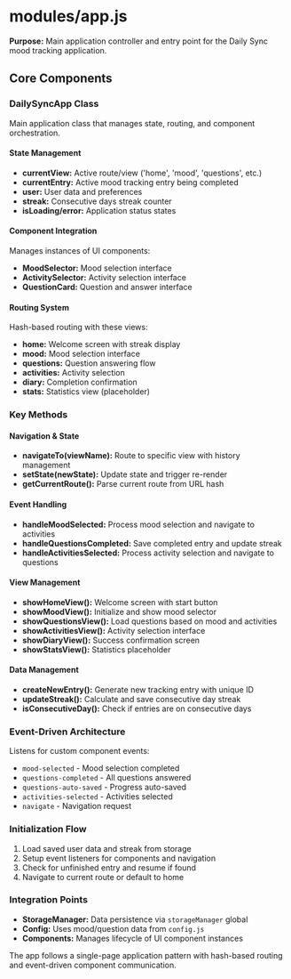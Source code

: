 # modules/app.js

**Purpose:** Main application controller and entry point for the Daily Sync mood tracking application.

## Core Components

### DailySyncApp Class
Main application class that manages state, routing, and component orchestration.

#### State Management
- **currentView:** Active route/view ('home', 'mood', 'questions', etc.)
- **currentEntry:** Active mood tracking entry being completed
- **user:** User data and preferences
- **streak:** Consecutive days streak counter
- **isLoading/error:** Application status states

#### Component Integration
Manages instances of UI components:
- **MoodSelector:** Mood selection interface
- **ActivitySelector:** Activity selection interface  
- **QuestionCard:** Question and answer interface

#### Routing System
Hash-based routing with these views:
- **home:** Welcome screen with streak display
- **mood:** Mood selection interface
- **questions:** Question answering flow
- **activities:** Activity selection
- **diary:** Completion confirmation
- **stats:** Statistics view (placeholder)

### Key Methods

#### Navigation & State
- **navigateTo(viewName):** Route to specific view with history management
- **setState(newState):** Update state and trigger re-render
- **getCurrentRoute():** Parse current route from URL hash

#### Event Handling
- **handleMoodSelected:** Process mood selection and navigate to activities
- **handleQuestionsCompleted:** Save completed entry and update streak
- **handleActivitiesSelected:** Process activity selection and navigate to questions

#### View Management
- **showHomeView():** Welcome screen with start button
- **showMoodView():** Initialize and show mood selector
- **showQuestionsView():** Load questions based on mood and activities
- **showActivitiesView():** Activity selection interface
- **showDiaryView():** Success confirmation screen
- **showStatsView():** Statistics placeholder

#### Data Management
- **createNewEntry():** Generate new tracking entry with unique ID
- **updateStreak():** Calculate and save consecutive day streak
- **isConsecutiveDay():** Check if entries are on consecutive days

### Event-Driven Architecture
Listens for custom component events:
- `mood-selected` - Mood selection completed
- `questions-completed` - All questions answered
- `questions-auto-saved` - Progress auto-saved
- `activities-selected` - Activities selected
- `navigate` - Navigation request

### Initialization Flow
1. Load saved user data and streak from storage
2. Setup event listeners for components and navigation
3. Check for unfinished entry and resume if found
4. Navigate to current route or default to home

### Integration Points
- **StorageManager:** Data persistence via `storageManager` global
- **Config:** Uses mood/question data from `config.js`
- **Components:** Manages lifecycle of UI component instances

The app follows a single-page application pattern with hash-based routing and event-driven component communication.